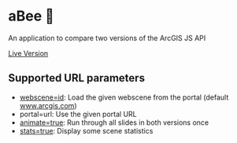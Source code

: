 # aBee :bee:
An application to compare two versions of the ArcGIS JS API

[Live Version](https://eile.github.io/aBee/)

## Supported URL parameters

* [webscene=id](https://eile.github.io/aBee/?webscene=6d3adbbdb8274328912c68e13d06e0f3): Load the given webscene from the portal (default www.arcgis.com)
* portal=url: Use the given portal URL
* [animate=true](https://eile.github.io/aBee/?animate=true): Run through all slides in both versions once
* [stats=true](https://eile.github.io/aBee/?stats=true): Display some scene statistics
